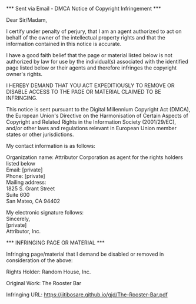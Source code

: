 *** Sent via Email - DMCA Notice of Copyright Infringement ***

Dear Sir/Madam,

I certify under penalty of perjury, that I am an agent authorized to act on behalf of the owner of the intellectual property rights and that the information contained in this notice is accurate.

I have a good faith belief that the page or material listed below is not authorized by law for use by the individual(s) associated with the identified page listed below or their agents and therefore infringes the copyright owner's rights.

I HEREBY DEMAND THAT YOU ACT EXPEDITIOUSLY TO REMOVE OR DISABLE ACCESS TO THE PAGE OR MATERIAL CLAIMED TO BE INFRINGING.

This notice is sent pursuant to the Digital Millennium Copyright Act (DMCA), the European Union's Directive on the Harmonisation of Certain Aspects of Copyright and Related Rights in the Information Society (2001/29/EC), and/or other laws and regulations relevant in European Union member states or other jurisdictions.

My contact information is as follows:

Organization name: Attributor Corporation as agent for the rights holders listed below  
Email: [private]  
Phone: [private]  
Mailing address:  
1825 S. Grant Street  
Suite 600  
San Mateo, CA 94402  

My electronic signature follows:  
Sincerely,  
[private]  
Attributor, Inc.  

*** INFRINGING PAGE OR MATERIAL ***

Infringing page/material that I demand be disabled or removed in consideration of the above:

Rights Holder: Random House, Inc.

Original Work: The Rooster Bar

Infringing URL: https://jitibosare.github.io/gjd/The-Rooster-Bar.pdf
